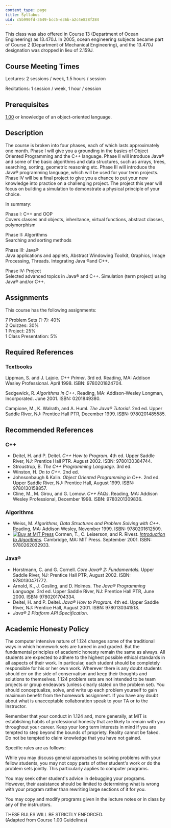 ```yaml
---
content_type: page
title: Syllabus
uid: c5b990fd-3649-bcc5-e36b-a2c4e828f284
---
```


This class was also offered in Course 13 (Department of Ocean Engineering) as 13.470J. In 2005, ocean engineering subjects became part of Course 2 (Department of Mechanical Engineering), and the 13.470J designation was dropped in lieu of 2.159J.

Course Meeting Times
--------------------

Lectures: 2 sessions / week, 1.5 hours / session

Recitations: 1 session / week, 1 hour / session

Prerequisites
-------------

[1.00](/courses/1-00-introduction-to-computers-and-engineering-problem-solving-spring-2012) or knowledge of an object-oriented language.

Description
-----------

The course is broken into four phases, each of which lasts approximately one month. Phase I will give you a grounding in the basics of Object Oriented Programming and the C++ language. Phase II will introduce Java® and some of the basic algorithms and data structures, such as arrays, trees, searching, sorting, geometric reasoning etc. Phase III will introduce the Java® programming language, which will be used for your term projects. Phase IV will be a final project to give you a chance to put your new knowledge into practice on a challenging project. The project this year will focus on building a simulation to demonstrate a physical principle of your choice.

In summary:

Phase I: C++ and OOP  
Covers classes and objects, inheritance, virtual functions, abstract classes, polymorphism

Phase II: Algorithms  
Searching and sorting methods

Phase III: Java®  
Java applications and applets, Abstract Windowing Toolkit, Graphics, Image Processing, Threads. Integrating Java ®and C++.  
  
Phase IV: Project  
Selected advanced topics in Java® and C++. Simulation (term project) using Java® and/or C++.

Assignments
-----------

This course has the following assignments:

7 Problem Sets (1-7): 40%  
2 Quizzes: 30%  
1 Project: 25%  
1 Class Presentation: 5%

Required References
-------------------

### Textbooks

Lippman, S. and J. Lajoie. _C++ Primer_. 3rd ed. Reading, MA: Addison Wesley Professional. April 1998. ISBN: 9780201824704.

Sedgewick, R. _Algorithms in C++_. Reading, MA: Addison-Wesley Longman, Incorporated. June 2001. ISBN: 0201849380.

Campione, M., K. Walrath, and A. Huml. _The Java® Tutorial_. 2nd ed. Upper Saddle River, NJ: Prentice Hall PTR, December 1999. ISBN: 9780201485585.

Recommended References
----------------------

### C++

*   Deitel, H. and P. Deitel. _C++ How to Program_. 4th ed. Upper Saddle River, NJ: Prentice Hall PTR. August 2002. ISBN: 9780130384744.
*   Stroustrup, B. _The C++ Programming Language._ 3rd ed.
*   Winston, H. _On to C++._ 2nd ed.
*   Johnsonbaugh & Kalin. _Object Oriented Programming in C++_. 2nd ed. Upper Saddle River, NJ: Prentice Hall, August 1999. ISBN: 9780130158857.
*   Cline, M., M. Girou, and G. Lomow. _C++ FAQs_. Reading, MA: Addison Wesley Professional, December 1998. ISBN: 9780201309836.

### Algorithms

*   Weiss, M. _Algorithms, Data Structures and Problem Solving with C++_. Reading, MA: Addison Wesley, November 1999. ISBN: 9780201612509.
*   [![Buy at MIT Press](/images/mp_logo.gif)](https://mitpress.mit.edu/9780262032933) Cormen, T., C. Leiserson, and R. Rivest. [_Introduction to Algorithms_](https://mitpress.mit.edu/9780262032933). Cambridge, MA: MIT Press. September 2001. ISBN: 9780262032933.

### Java®

*   Horstmann, C. and G. Cornell. _Core Java® 2: Fundamentals._ Upper Saddle River, NJ: Prentice Hall PTR, August 2002. ISBN: 9780130471772.
*   Arnold, K., J. Gosling, and D. Holmes. _The Java® Programming Language_. 3rd ed. Upper Saddle River, NJ: Prentice Hall PTR, June 2000. ISBN: 9780201704334.
*   Deitel, H. and P. Deitel. _Java®_ _How to Program._ 4th ed. Upper Saddle River, NJ: Prentice Hall, August 2001. ISBN: 9780130341518.
*   _Java® 2 Platform API Specification_.

Academic Honesty Policy
-----------------------

The computer intensive nature of 1.124 changes some of the traditional ways in which homework sets are turned in and graded. But the fundamental principles of academic honesty remain the same as always. All students are expected to adhere to the highest possible ethical standards in all aspects of their work. In particular, each student should be completely responsible for his or her own work. Wherever there is any doubt students should err on the side of conservatism and keep their thoughts and solutions to themselves. 1.124 problem sets are not intended to be team projects or group endeavors (unless clearly stated on the problem set). You should conceptualize, solve, and write up each problem yourself to gain maximum benefit from the homework assignment. If you have any doubt about what is unacceptable collaboration speak to your TA or to the Instructor.

Remember that your conduct in 1.124 and, more generally, at MIT is establishing habits of professional honesty that are likely to remain with you throughout your career. Keep your long term interests in mind if you are tempted to step beyond the bounds of propriety. Reality cannot be faked. Do not be tempted to claim knowledge that you have not gained.

Specific rules are as follows:

While you may discuss general approaches to solving problems with your fellow students, you may not copy parts of other student's work or do the problem sets jointly. This particularly applies to computer programs.

You may seek other student's advice in debugging your programs. However, their assistance should be limited to determining what is wrong with your program rather than rewriting large sections of it for you.

You may copy and modify programs given in the lecture notes or in class by any of the instructors.

THESE RULES WILL BE STRICTLY ENFORCED.  
(Adapted from Course 1.00 Guidelines)